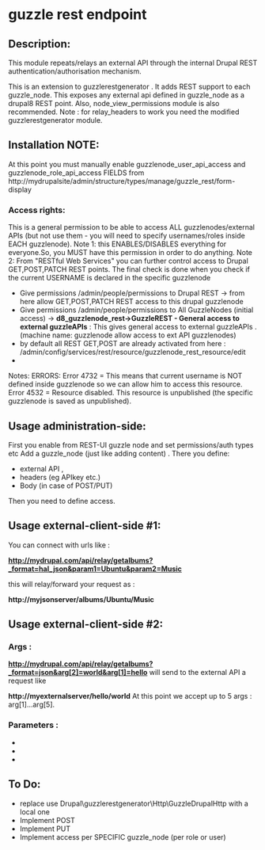 # guzzle rest endpoint

## Description:
This module repeats/relays an external API through the internal Drupal REST authentication/authorisation mechanism.

This is an extension to guzzlerestgenerator . It adds REST support to each guzzle_node. This exposes any external api defined in guzzle_node as a drupal8 REST point. Also, node_view_permissions module is also recommended.
Note : for relay_headers to work you need the modified guzzlerestgenerator module.

## Installation NOTE:
At this point you must manually enable guzzlenode_user_api_access and  guzzlenode_role_api_access FIELDS from 
http://mydrupalsite/admin/structure/types/manage/guzzle_rest/form-display

### Access rights:
This is a general permission to be able to access ALL guzzlenodes/external APIs (but not use them - you will need to specify usernames/roles inside EACH guzzlenode). Note 1: this ENABLES/DISABLES everything for everyone.So, you MUST have this permission in order to do anything. Note 2: From "RESTful Web Services" you can further control access to Drupal GET,POST,PATCH REST points. The final check is done when you check if the current USERNAME is declared in the specific guzzlenode

- Give permissions /admin/people/permissions to Drupal REST -> from here allow GET,POST,PATCH REST access to this drupal guzzlenode
- Give permissions /admin/people/permissions to All GuzzleNodes (initial access) -> **d8_guzzlenode_rest->GuzzleREST - General access to external guzzleAPIs** :  This gives general access to external guzzleAPIs .(machine name: guzzlenode allow access to ext API guzzlenodes)
- by default all REST GET,POST are already activated from here : /admin/config/services/rest/resource/guzzlenode_rest_resource/edit
- 

Notes:
ERRORS:
 Error 4732 = This means that current username is NOT defined inside guzzlenode so we can allow him to access this resource.
 Error 4532 = Resource disabled. This resource is unpublished (the specific guzzlenode is saved as unpublished).


## Usage administration-side: 
First you enable from REST-UI guzzle node
and set permissions/auth types etc
Add a guzzle_node (just like adding content) .
There you define:
- external API , 
- headers (eg APIkey etc.) 
- Body (in case of POST/PUT)

Then you need to define access.


## Usage external-client-side #1: 
You can connect with urls like :

**http://mydrupal.com/api/relay/getalbums?_format=hal_json&param1=Ubuntu&param2=Music**

this will relay/forward your request as :

**http://myjsonserver/albums/Ubuntu/Music**


## Usage external-client-side #2: 

### Args :
**http://mydrupal.com/api/relay/getalbums?_format=json&arg[2]=world&arg[1]=hello**
will send to the external API a request like

**http://myexternalserver/hello/world**
At this point we accept up to 5 args : arg[1]...arg[5].

### Parameters :
 - 
 - 
 - 


## To Do: 
- replace use Drupal\guzzlerestgenerator\Http\GuzzleDrupalHttp with a local one
- Implement POST
- Implement PUT
- Implement access per SPECIFIC guzzle_node (per role or user)


